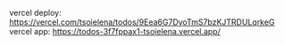 vercel deploy: https://vercel.com/tsoielena/todos/9Eea6G7DyoTmS7bzKJTRDULqrkeG
vercel app: https://todos-3f7fppax1-tsoielena.vercel.app/
